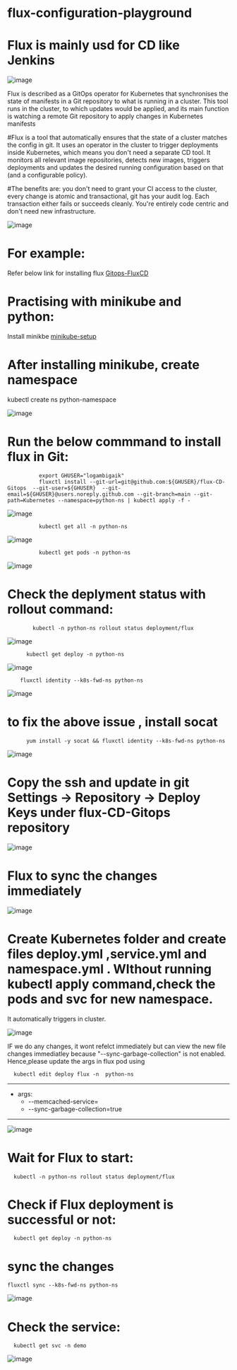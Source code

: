 # flux-configuration-playground


# Flux is mainly usd for CD like Jenkins

![image](https://user-images.githubusercontent.com/54719289/116299017-13dabc80-a795-11eb-9659-55e343e234ea.png)

Flux is described as a GitOps operator for Kubernetes that synchronises the state of manifests in a Git repository to what is running in a cluster. This tool runs in the cluster, to which updates would be applied, and its main function is watching a remote Git repository to apply changes in Kubernetes manifests


#Flux is a tool that automatically ensures that the state of a cluster matches the config in git. It uses an operator in the cluster to trigger deployments inside Kubernetes, which means you don't need a separate CD tool. It monitors all relevant image repositories, detects new images, triggers deployments and updates the desired running configuration based on that (and a configurable policy).

#The benefits are: you don't need to grant your CI access to the cluster, every change is atomic and transactional, git has your audit log. Each transaction either fails or succeeds cleanly. You're entirely code centric and don't need new infrastructure.


![image](https://user-images.githubusercontent.com/54719289/116298913-f574c100-a794-11eb-9a19-11cdb9b41f32.png)


For example:
===========

Refer below link for installing flux
[Gitops-FluxCD](https://github.com/logambigaik/Gitops-FluxCD)


# Practising with minikube  and python:

  Install minikbe
  [minikube-setup](https://github.com/logambigaik/minikube-setup.git)
  
# After installing minikube, create namespace

  kubectl create ns python-namespace

![image](https://user-images.githubusercontent.com/54719289/116387952-3e6b5a80-a813-11eb-9619-569df155a354.png)

  
# Run the below commmand to install flux in Git:

              export GHUSER="logambigaik"
              fluxctl install --git-url=git@github.com:${GHUSER}/flux-CD-Gitops  --git-user=${GHUSER}  --git-email=${GHUSER}@users.noreply.github.com --git-branch=main --git-path=Kubernetes --namespace=python-ns | kubectl apply -f -

![image](https://user-images.githubusercontent.com/54719289/116396991-edad2f00-a81d-11eb-8425-b9dd19b09c7c.png)



              kubectl get all -n python-ns

![image](https://user-images.githubusercontent.com/54719289/116397087-0ddcee00-a81e-11eb-8cff-640091173ee1.png)


              kubectl get pods -n python-ns
              
![image](https://user-images.githubusercontent.com/54719289/116397158-277e3580-a81e-11eb-9bd7-68571e8ecda5.png)



# Check the deplyment status with rollout command:

            kubectl -n python-ns rollout status deployment/flux
            
![image](https://user-images.githubusercontent.com/54719289/116397510-9196da80-a81e-11eb-8f4f-56e140b7caa3.png)



          kubectl get deploy -n python-ns
         
![image](https://user-images.githubusercontent.com/54719289/116397619-b9863e00-a81e-11eb-8c7c-3c8cdbd3448e.png)



        fluxctl identity --k8s-fwd-ns python-ns
        
  ![image](https://user-images.githubusercontent.com/54719289/116398609-e71fb700-a81f-11eb-8237-1659119f13c9.png)


  # to fix the above issue , install socat 
  
          yum install -y socat && fluxctl identity --k8s-fwd-ns python-ns
          
  ![image](https://user-images.githubusercontent.com/54719289/116398716-04548580-a820-11eb-9f2f-1dd07e1175c9.png)
  
  
  
  # Copy the ssh and update in git Settings -> Repository -> Deploy Keys under flux-CD-Gitops repository
  
  
  ![image](https://user-images.githubusercontent.com/54719289/116399478-e0457400-a820-11eb-8984-dfca3639158a.png)


# Flux to sync the changes immediately

  ![image](https://user-images.githubusercontent.com/54719289/116429250-9f0f8d00-a83d-11eb-8112-5f2fe93b2527.png)
  

# Create Kubernetes folder and create files deploy.yml ,service.yml and namespace.yml . WIthout running kubectl apply command,check the pods and svc for new namespace.

  It automatically triggers in cluster.
  
![image](https://user-images.githubusercontent.com/54719289/116437100-fc5b0c80-a844-11eb-93b3-bc5803ffcf87.png)

  IF we do any changes, it wont refelct immediately but can view the new file changes immediatley because  "--sync-garbage-collection" is not enabled. Hence,please update the args in flux pod using
  
      
      kubectl edit deploy flux -n  python-ns
      
      
-----------------------------------
- args:
  - --memcached-service=
  - --sync-garbage-collection=true    
-----------------------------------


![image](https://user-images.githubusercontent.com/54719289/116437564-7a1f1800-a845-11eb-8b99-3f5fbcb25412.png)


# Wait for Flux to start:

      kubectl -n python-ns rollout status deployment/flux
      
      
# Check if Flux deployment is successful or not:

      kubectl get deploy -n python-ns
      
# sync the changes 

    fluxctl sync --k8s-fwd-ns python-ns

  ![image](https://user-images.githubusercontent.com/54719289/116439022-f5cd9480-a846-11eb-933b-8c29f1330263.png)

# Check the service:

      kubectl get svc -n demo

![image](https://user-images.githubusercontent.com/54719289/116439445-75f3fa00-a847-11eb-9f80-d98f084d6354.png)


         





